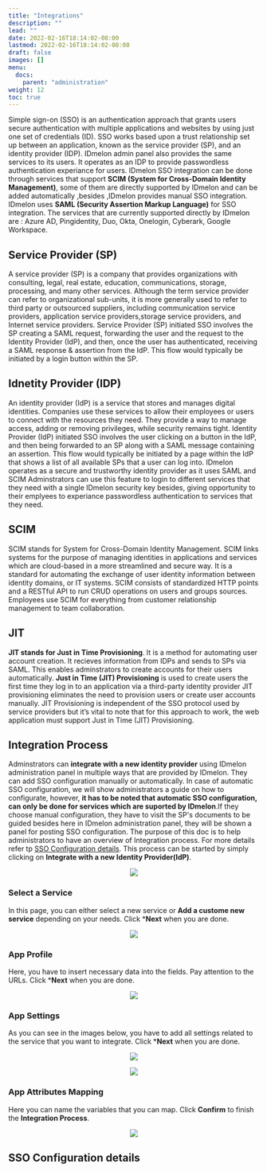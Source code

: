```yaml
---
title: "Integrations"
description: ""
lead: ""
date: 2022-02-16T18:14:02-08:00
lastmod: 2022-02-16T18:14:02-08:00
draft: false
images: []
menu:
  docs:
    parent: "administration"
weight: 12
toc: true
---
```


Simple sign-on (SSO) is an authentication approach that grants users secure authentication with multiple applications and websites by using just one set of credentials (ID).
SSO works based upon a trust relationship set up between an application, known as the service provider (SP), and an identity provider (IDP). IDmelon admin panel also
provides the same services to its users. It operates as an IDP to provide passwordless authentication experiance for users. IDmelon SSO integration can be done through
services that support **SCIM (System for Cross-Domain Identity Management)**, some of them are directly supported by IDmelon and can be added automatically ,besides ,IDmelon
provides manual SSO integration. IDmelon uses **SAML (Security Assertion Markup Language)** for SSO integration. The services that are currently supported directly by
IDmelon are : Azure AD, Pingidentity, Duo, Okta, Onelogin, Cyberark, Google Workspace.

## Service Provider (SP)

A service provider (SP) is a company that provides organizations with consulting, legal, real estate, education, communications, storage, processing, and many other
services. Although the term service provider can refer to organizational sub-units, it is more generally used to refer to third party or outsourced suppliers, including
communication service providers, application service providers,storage service providers, and Internet service providers. Service Provider (SP) initiated SSO involves the SP
creating a SAML request, forwarding the user and the request to the Identity Provider (IdP), and then, once the user has authenticated, receiving a SAML response & assertion
from the IdP. This flow would typically be initiated by a login button within the SP.

## Idnetity Provider (IDP)

An identity provider (IdP) is a service that stores and manages digital identities. Companies use these services to allow their employees or users to connect with the
resources they need. They provide a way to manage access, adding or removing privileges, while security remains tight. Identity Provider (IdP) initiated SSO involves the
user clicking on a button in the IdP, and then being forwarded to an SP along with a SAML message containing an assertion. This flow would typically be initiated by a page
within the IdP that shows a list of all available SPs that a user can log into. IDmelon operates as a secure and trustworthy identity provider as it uses SAML and SCIM
Adminstrators can use this feature to login to different services that they need with a single IDmelon security key besides, giving opportunity to their emplyees to
experiance passwordless authentication to services that they need.

## SCIM

SCIM stands for System for Cross-Domain Identity Management. SCIM links systems for the purpose of managing identities in applications and services which are cloud-based in
a more streamlined and secure way. It is a standard for automating the exchange of user identity information between identity domains, or IT systems. SCIM consists of
standardized HTTP points and a RESTful API to run CRUD operations on users and groups sources. Employees use SCIM for everything from customer relationship management to
team collaboration.

## JIT

**JIT stands for Just in Time Provisioning**. It is a method for automating user account creation. It recieves information from IDPs and sends to SPs via SAML. This enables
adminstrators to create accounts for their users automatically. **Just in Time (JIT) Provisioning** is used to create users the first time they log in to an application via
a third-party identity provider JIT provisioning eliminates the need to provision users or create user accounts manually. JIT Provisioning is independent of the SSO protocol
used by service providers but it’s vital to note that for this approach to work, the web application must support Just in Time (JIT) Provisioning.

## Integration Process

Adminstrators can **integrate with a new identity provider** using IDmelon administration panel in multiple ways that are provided by IDmelon. They can add SSO configuration
manually or automatically. In case of automatic SSO configuration, we will show administrators a guide on how to configurate, however, **it has to be noted that automatic
SSO configuration, can only be done for services which are suported by IDmelon**.If they choose manual configuration, they have to visit the SP's documents to be guided
besides here in IDmelon administration panel, they will be shown a panel for posting SSO
configuration.
The purpose of this doc is to help administrators to have an overview of Integration process. For more details refer tp [SSO Configuration details](#sso-configuration-details).
This process can be started by simply clicking on **Integrate with a new Identity Provider(IdP)**.

<p align="center">
    <img src="/images/vendor/Panel/admin_integration_1.png">
</p>

### Select a Service

In this page, you can either select a new service or **Add a custome new service** depending on your needs.
Click ***Next** when you are done.

<p align="center">
    <img src="/images/vendor/Panel/admin_integration_2.png">
</p>

### App Profile

Here, you have to insert necessary data into the fields. Pay attention to the URLs.
Click ***Next** when you are done.

<p align="center">
    <img src="/images/vendor/Panel/admin_integration_3.png">
</p>

### App Settings

As you can see in the images below, you have to add all settings related to the service that you want to integrate.
Click ***Next** when you are done.

<p align="center">
    <img src="/images/vendor/Panel/admin_integration_4.png">
</p>

<p align="center">
    <img src="/images/vendor/Panel/admin_integration_5.png">
</p>

### App Attributes Mapping

Here you can name the variables that you can map.
Click **Confirm** to finish the **Integration Process**.

<p align="center">
    <img src="/images/vendor/Panel/admin_integration_6.png">
</p>

## SSO Configuration details
